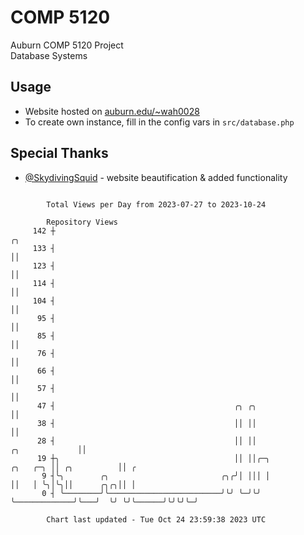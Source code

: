 # COMP 5120
Auburn COMP 5120 Project  
Database Systems

## Usage
- Website hosted on [auburn.edu/~wah0028](https://webhome.auburn.edu/~wah0028/)
- To create own instance, fill in the config vars in `src/database.php`

## Special Thanks
- [@SkydivingSquid](https://github.com/SkydivingSquid) - website beautification & added functionality

```

        Total Views per Day from 2023-07-27 to 2023-10-24

        Repository Views
     142 ┼                                                                                     ╭╮
     133 ┤                                                                                     ││
     123 ┤                                                                                     ││
     114 ┤                                                                                     ││
     104 ┤                                                                                     ││
      95 ┤                                                                                     ││
      85 ┤                                                                                     ││
      76 ┤                                                                                     ││
      66 ┤                                                                                     ││
      57 ┤                                                                                     ││
      47 ┤                                        ╭╮ ╭╮                                        ││
      38 ┤                                        ││ ││                                        ││
      28 ┤                                        ││ ││                         ╭╮             ││
      19 ┼╮                                       ││ ││╭─╮             ╭╮   ╭─╮ ││ ╭╮          ││ ╭
       9 ┤╰╮        ╭╮                         ╭╮╭╯│ │││ │             ││   │ ╰╮│╰╮││      ╭╮╭╮││ │
       0 ┤ ╰────────╯╰─────────────────────────╯╰╯ ╰─╯╰╯ ╰─────────────╯╰───╯  ╰╯ ╰╯╰──────╯╰╯╰╯╰─╯

        Chart last updated - Tue Oct 24 23:59:38 2023 UTC
        
```
